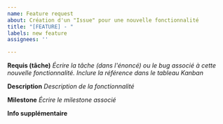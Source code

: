 ```yaml
---
name: Feature request
about: Création d'un "Issue" pour une nouvelle fonctionnalité
title: "[FEATURE] - "
labels: new feature
assignees: ''

---
```


**Requis (tâche)**
_Écrire la tâche (dans l'énoncé) ou le bug associé à cette nouvelle fonctionnalité. Inclure la référence dans le tableau Kanban_

**Description**
_Description de la fonctionnalité_

**Milestone**
_Écrire le milestone associé_

**Info supplémentaire**
